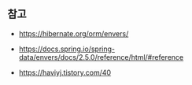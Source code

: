 ## 참고

- https://hibernate.org/orm/envers/
- https://docs.spring.io/spring-data/envers/docs/2.5.0/reference/html/#reference

- https://haviyj.tistory.com/40

